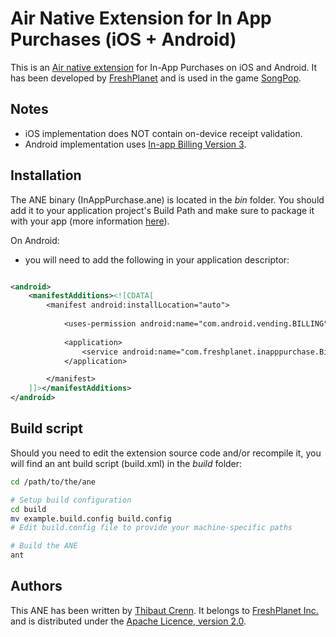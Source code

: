 Air Native Extension for In App Purchases (iOS + Android)
======================================

This is an [Air native extension](http://www.adobe.com/devnet/air/native-extensions-for-air.html) for In-App Purchases on iOS and Android. It has been developed by [FreshPlanet](http://freshplanet.com) and is used in the game [SongPop](http://songpop.fm).


Notes
---------

* iOS implementation does NOT contain on-device receipt validation.
* Android implementation uses [In-app Billing Version 3](http://developer.android.com/google/play/billing/api.html).


Installation
---------

The ANE binary (InAppPurchase.ane) is located in the *bin* folder. You should add it to your application project's Build Path and make sure to package it with your app (more information [here](http://help.adobe.com/en_US/air/build/WS597e5dadb9cc1e0253f7d2fc1311b491071-8000.html)).

On Android:

 * you will need to add the following in your application descriptor:

```xml

<android>
    <manifestAdditions><![CDATA[
        <manifest android:installLocation="auto">
            
            <uses-permission android:name="com.android.vending.BILLING" />
            
            <application>
                <service android:name="com.freshplanet.inapppurchase.BillingService" />
            </application>

        </manifest>
    ]]></manifestAdditions>
</android>
```



Build script
---------

Should you need to edit the extension source code and/or recompile it, you will find an ant build script (build.xml) in the *build* folder:

```bash
cd /path/to/the/ane

# Setup build configuration
cd build
mv example.build.config build.config
# Edit build.config file to provide your machine-specific paths

# Build the ANE
ant
```


Authors
------

This ANE has been written by [Thibaut Crenn](https://github.com/titi-us). It belongs to [FreshPlanet Inc.](http://freshplanet.com) and is distributed under the [Apache Licence, version 2.0](http://www.apache.org/licenses/LICENSE-2.0).